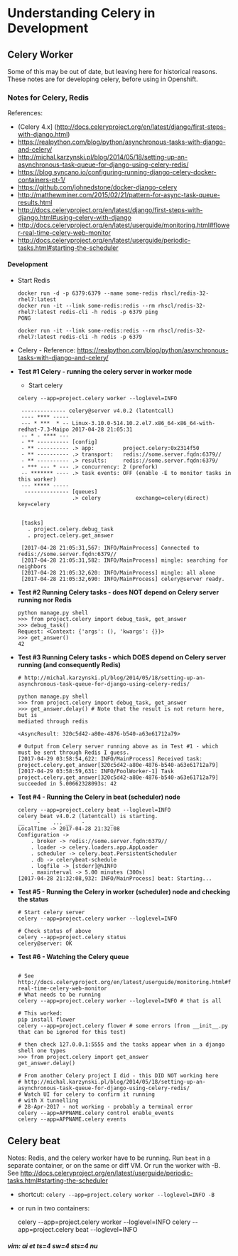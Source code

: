 # Understanding Celery in Development
## Celery Worker

Some of this may be out of date, but leaving here for historical reasons. 
These notes are for developing celery, before using in Openshift.

### Notes for Celery, Redis
References:

* (Celery 4.x] (http://docs.celeryproject.org/en/latest/django/first-steps-with-django.html)
* https://realpython.com/blog/python/asynchronous-tasks-with-django-and-celery/
* http://michal.karzynski.pl/blog/2014/05/18/setting-up-an-asynchronous-task-queue-for-django-using-celery-redis/
* https://blog.syncano.io/configuring-running-django-celery-docker-containers-pt-1/
* https://github.com/johnedstone/docker-django-celery
* http://matthewminer.com/2015/02/21/pattern-for-async-task-queue-results.html
* http://docs.celeryproject.org/en/latest/django/first-steps-with-django.html#using-celery-with-django
* http://docs.celeryproject.org/en/latest/userguide/monitoring.html#flower-real-time-celery-web-monitor
* http://docs.celeryproject.org/en/latest/userguide/periodic-tasks.html#starting-the-scheduler 

#### Development

* Start Redis
    ```
    docker run -d -p 6379:6379 --name some-redis rhscl/redis-32-rhel7:latest
    docker run -it --link some-redis:redis --rm rhscl/redis-32-rhel7:latest redis-cli -h redis -p 6379 ping
    PONG

    docker run -it --link some-redis:redis --rm rhscl/redis-32-rhel7:latest redis-cli -h redis -p 6379
    ```

* Celery - Reference: https://realpython.com/blog/python/asynchronous-tasks-with-django-and-celery/

* **Test #1 Celery - running the celery server in worker mode**

    * Start celery

    ```
    celery --app=project.celery worker --loglevel=INFO

     -------------- celery@server v4.0.2 (latentcall)
     ---- **** -----
     --- * ***  * -- Linux-3.10.0-514.10.2.el7.x86_64-x86_64-with-redhat-7.3-Maipo 2017-04-28 21:05:31
     -- * - **** ---
     - ** ---------- [config]
     - ** ---------- .> app:         project.celery:0x2314f50
     - ** ---------- .> transport:   redis://some.server.fqdn:6379//
     - ** ---------- .> results:     redis://some.server.fqdn:6379/
     - *** --- * --- .> concurrency: 2 (prefork)
     -- ******* ---- .> task events: OFF (enable -E to monitor tasks in this worker)
     --- ***** -----
      -------------- [queues]
                     .> celery           exchange=celery(direct) key=celery
     
     
     [tasks]
       . project.celery.debug_task
       . project.celery.get_answer
     
     [2017-04-28 21:05:31,567: INFO/MainProcess] Connected to redis://some.server.fqdn:6379//
     [2017-04-28 21:05:31,582: INFO/MainProcess] mingle: searching for neighbors
     [2017-04-28 21:05:32,620: INFO/MainProcess] mingle: all alone
     [2017-04-28 21:05:32,690: INFO/MainProcess] celery@server ready.
    ```

* **Test #2 Running Celery tasks - does NOT depend on Celery server running nor Redis**
    ```
    python manage.py shell
    >>> from project.celery import debug_task, get_answer
    >>> debug_task()
    Request: <Context: {'args': (), 'kwargs': {}}>
    >>> get_answer()
    42
    ```

* **Test #3 Running Celery tasks - which DOES depend on Celery server running (and consequently Redis)**
    ```
    # http://michal.karzynski.pl/blog/2014/05/18/setting-up-an-asynchronous-task-queue-for-django-using-celery-redis/

    python manage.py shell
    >>> from project.celery import debug_task, get_answer
    >>> get_answer.delay() # Note that the result is not return here, but is 
    mediated through redis

    <AsyncResult: 320c5d42-a80e-4876-b540-a63e61712a79>

    # Output from Celery server running above as in Test #1 - which must be sent through Redis I guess.
    [2017-04-29 03:58:54,622: INFO/MainProcess] Received task: project.celery.get_answer[320c5d42-a80e-4876-b540-a63e61712a79]
    [2017-04-29 03:58:59,631: INFO/PoolWorker-1] Task project.celery.get_answer[320c5d42-a80e-4876-b540-a63e61712a79] succeeded in 5.00662328093s: 42
    ```

* **Test #4 - Running the Celery in beat (scheduler) node**
    ```
    celery --app=project.celery beat --loglevel=INFO
    celery beat v4.0.2 (latentcall) is starting.
    __    -    ... __   -        _
    LocalTime -> 2017-04-28 21:32:08
    Configuration ->
        . broker -> redis://some.server.fqdn:6379//
        . loader -> celery.loaders.app.AppLoader
        . scheduler -> celery.beat.PersistentScheduler
        . db -> celerybeat-schedule
        . logfile -> [stderr]@%INFO
        . maxinterval -> 5.00 minutes (300s)
    [2017-04-28 21:32:08,932: INFO/MainProcess] beat: Starting...
    ```
* **Test #5 - Running the Celery in worker (scheduler) node and checking the status**

    ```
    # Start celery server
    celery --app=project.celery worker --loglevel=INFO

    # Check status of above
    celery --app=project.celery status
    celery@server: OK

    ```

* **Test #6 - Watching the Celery queue**
    ```

    # See http://docs.celeryproject.org/en/latest/userguide/monitoring.html#flower-real-time-celery-web-monitor
    # What needs to be running
    celery --app=project.celery worker --loglevel=INFO # that is all

    # This worked:
    pip install flower
    celery --app=project.celery flower # some errors (from __init__.py that can be ignored for this test)

    # then check 127.0.0.1:5555 and the tasks appear when in a django shell one types
    >>> from project.celery import get_answer
    get_answer.delay()

    # From another Celery project I did - this DID NOT working here
    # http://michal.karzynski.pl/blog/2014/05/18/setting-up-an-asynchronous-task-queue-for-django-using-celery-redis/
    # Watch UI for celery to confirm it running
    # with X tunnelling
    # 28-Apr-2017 - not working - probably a terminal error
    celery --app=APPNAME.celery control enable_events
    celery --app=APPNAME.celery events

    ```
## Celery beat

Notes: Redis, and the celery worker have to be running.  Run `beat` in a separate container, or on the same or diff VM.  Or run the worker with -B. See http://docs.celeryproject.org/en/latest/userguide/periodic-tasks.html#starting-the-scheduler

* shortcut:  `celery --app=project.celery worker --loglevel=INFO -B`
* or run in two containers:

    celery --app=project.celery worker --loglevel=INFO
    celery --app=project.celery beat --loglevel=INFO

##### vim: ai et ts=4 sw=4 sts=4 nu
